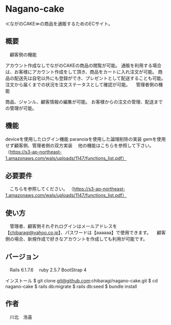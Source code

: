 # Nagano-cake
≪ながのCAKE≫の商品を通販するためのECサイト。

## 概要
　顧客側の機能

アカウント作成なしでながのCAKEの商品の閲覧が可能。
通販を利用する場合は、お客様にアカウント作成をして頂き、商品をカートに入れ注文が可能。
商品の配送先は自宅以外にも登録ができ、プレゼントとして配送することも可能。
注文から届くまでの状況を注文ステータスとして確認が可能。
　管理者側の機能

商品、ジャンル、顧客情報の編集が可能。
お客様からの注文の管理、配送までの管理が可能。

## 機能
deviceを使用したログイン機能
paranoiaを使用した論理削除の実装
gemを使用せず顧客側、管理者側の双方実装
　他の機能はこちらを参照して下さい。 （https://s3-ap-northeast-1.amazonaws.com/wals/uploads/1147/functions_list.pdf）

## 必要要件
　こちらを参照してください。 （https://s3-ap-northeast-1.amazonaws.com/wals/uploads/1147/functions_list.pdf）

## 使い方
　管理者、顧客側それぞれログインはメールアドレスを【chibaragi@yahoo.co.jp】、パスワードは【aaaaaa】で使用できます。 　顧客側の場合、新規作成で好きなアカウントを作成しても利用が可能です。

## バージョン
　Rails 6.1.7.6 　ruby 2.5.7
  BootStrap 4 
  

インストール
$ git clone git@github.com:chibaragi/nagano-cake.git
$ cd nagano-cake
$ rails db:migrate
$ rails db:seed
$ bundle install
## 作者
　川北　浩喜　

